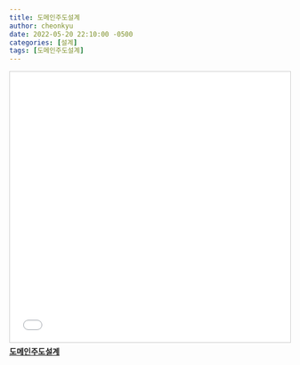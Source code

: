 ```yaml
---
title: 도메인주도설계
author: cheonkyu
date: 2022-05-20 22:10:00 -0500
categories: [설계]
tags: [도메인주도설계]
---
```


<iframe src="//www.slideshare.net/slideshow/embed_code/key/koVhOPkGkPNP6Y" width="595" height="485" frameborder="0" marginwidth="0" marginheight="0" scrolling="no" style="border:1px solid #CCC; border-width:1px; margin-bottom:5px; max-width: 100%;" allowfullscreen> </iframe> <div style="margin-bottom:5px"> <strong> <a href="//www.slideshare.net/wonjunhwang11/ss-251857609" title="도메인주도설계" target="_blank">도메인주도설계</a>  </div>